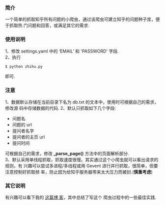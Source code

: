 ### 简介
一个简单的抓取知乎所有问题的小爬虫，通过该爬虫可建立知乎的问题种子库，便于抓取热
门问题和回答，或满足其它的需求.

### 使用说明
1、修改 settings.yaml 中的 ‘EMAIL’ 和 'PASSWORD' 字段.  
2、执行

```python
$ python zhihu.py
```

即可.

### 注意
1、数据默认存储在当前目录下名为 db.txt 的文本中，使用时可根据自己的需求，修改源
码中存储数据的代码.
2、默认只抓取如下几个字段:

* 问题名
* 问题的 url
* 提问者名字
* 提问者的主页 url
* 提问时间

可根据自己的需求，修改 **_parse_page()** 方法中的页面解析部分.  
3、默认采用单线程抓取，抓取速度很慢。其实通过这个小爬虫就可以看出请求的规则，有
兴趣可以尝试多进程/多线程或用 Gevent 进行并行抓取，很简单，但要注意控制好抓取频
率，防止因为给知乎服务器带来太大压力而被封.(**慎重考虑**)

### 其它说明
有兴趣可以看下我的 [这篇博
客](http://flyer103.diandian.com/post/2014-02-10/40060933417)，其中总结了写这个
爬虫过程中的一些最佳实践.
